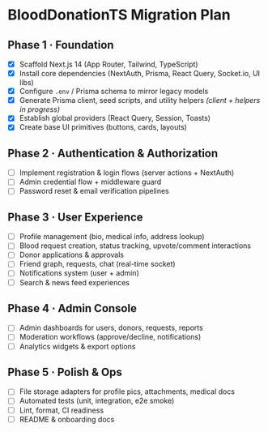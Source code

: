 # BloodDonationTS Migration Plan

## Phase 1 · Foundation
- [x] Scaffold Next.js 14 (App Router, Tailwind, TypeScript)
- [x] Install core dependencies (NextAuth, Prisma, React Query, Socket.io, UI libs)
- [x] Configure `.env` / Prisma schema to mirror legacy models
- [x] Generate Prisma client, seed scripts, and utility helpers *(client + helpers in progress)*
- [x] Establish global providers (React Query, Session, Toasts)
- [x] Create base UI primitives (buttons, cards, layouts)

## Phase 2 · Authentication & Authorization
- [ ] Implement registration & login flows (server actions + NextAuth)
- [ ] Admin credential flow + middleware guard
- [ ] Password reset & email verification pipelines

## Phase 3 · User Experience
- [ ] Profile management (bio, medical info, address lookup)
- [ ] Blood request creation, status tracking, upvote/comment interactions
- [ ] Donor applications & approvals
- [ ] Friend graph, requests, chat (real-time socket)
- [ ] Notifications system (user + admin)
- [ ] Search & news feed experiences

## Phase 4 · Admin Console
- [ ] Admin dashboards for users, donors, requests, reports
- [ ] Moderation workflows (approve/decline, notifications)
- [ ] Analytics widgets & export options

## Phase 5 · Polish & Ops
- [ ] File storage adapters for profile pics, attachments, medical docs
- [ ] Automated tests (unit, integration, e2e smoke)
- [ ] Lint, format, CI readiness
- [ ] README & onboarding docs
